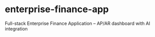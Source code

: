 # enterprise-finance-app
Full-stack Enterprise Finance Application – AP/AR dashboard with AI integration
